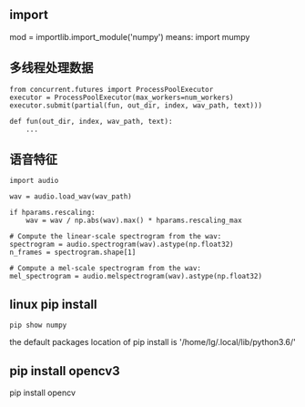 ## import 
mod = importlib.import_module('numpy')
means: import mumpy
## 多线程处理数据
```
from concurrent.futures import ProcessPoolExecutor
executor = ProcessPoolExecutor(max_workers=num_workers)
executor.submit(partial(fun, out_dir, index, wav_path, text)))

def fun(out_dir, index, wav_path, text):
    ...
```
## 语音特征
    import audio

    wav = audio.load_wav(wav_path)

    if hparams.rescaling:
        wav = wav / np.abs(wav).max() * hparams.rescaling_max

    # Compute the linear-scale spectrogram from the wav:
    spectrogram = audio.spectrogram(wav).astype(np.float32)
    n_frames = spectrogram.shape[1]

    # Compute a mel-scale spectrogram from the wav:
    mel_spectrogram = audio.melspectrogram(wav).astype(np.float32)

##  linux pip install
```
pip show numpy

```

the default packages location of pip install is '/home/lg/.local/lib/python3.6/'


##  pip install opencv3

pip install opencv
